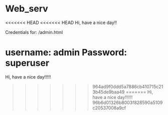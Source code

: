 # Web_serv

<<<<<<< HEAD
<<<<<<< HEAD
Hi, have a nice day!!

Credentials for: /admin.html

username: admin
Password: superuser
=======
Hi, have a nice day!!!!!
>>>>>>> 964ad9f0ddd5a7886cb410715c213b45de9baa49
=======
Hi, have a nice day!!!!!!
>>>>>>> 96b6d01326b8003f828590a5109c20537008a9cf
